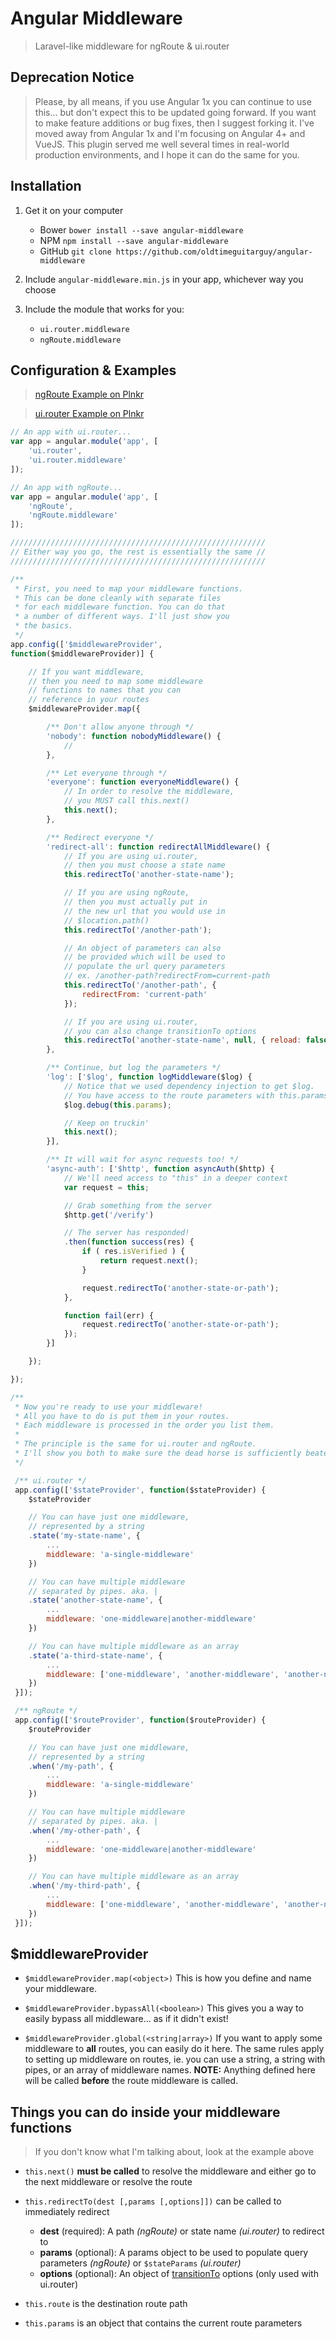 # Angular Middleware

> Laravel-like middleware for ngRoute & ui.router


## Deprecation Notice

> Please, by all means, if you use Angular 1x you can continue to use this... but don't expect this to be updated going forward. If you want to make feature additions or bug fixes, then I suggest forking it. I've moved away from Angular 1x and I'm focusing on Angular 4+ and VueJS. This plugin served me well several times in real-world production environments, and I hope it can do the same for you.


## Installation

1. Get it on your computer
	* Bower `bower install --save angular-middleware`
	* NPM `npm install --save angular-middleware`
	* GitHub `git clone https://github.com/oldtimeguitarguy/angular-middleware`

2. Include `angular-middleware.min.js` in your app, whichever way you choose

3. Include the module that works for you:
	* `ui.router.middleware`
	* `ngRoute.middleware`



## Configuration & Examples

> [ngRoute Example on Plnkr](https://plnkr.co/edit/wRiXSWG66h4DEh4nyysm?p=preview)

> [ui.router Example on Plnkr](https://plnkr.co/edit/tgUkr276hnTiVarrbh1d?p=preview)

```javascript
// An app with ui.router...
var app = angular.module('app', [
	'ui.router',
	'ui.router.middleware'
]);

// An app with ngRoute...
var app = angular.module('app', [
	'ngRoute',
	'ngRoute.middleware'
]);

/////////////////////////////////////////////////////////
// Either way you go, the rest is essentially the same //
/////////////////////////////////////////////////////////

/**
 * First, you need to map your middleware functions.
 * This can be done cleanly with separate files
 * for each middleware function. You can do that
 * a number of different ways. I'll just show you
 * the basics.
 */
app.config(['$middlewareProvider',
function($middlewareProvider)] {

	// If you want middleware,
	// then you need to map some middleware
	// functions to names that you can
	// reference in your routes
	$middlewareProvider.map({

		/** Don't allow anyone through */
		'nobody': function nobodyMiddleware() {
			//
		},

		/** Let everyone through */
		'everyone': function everyoneMiddleware() {
			// In order to resolve the middleware,
			// you MUST call this.next()
			this.next();
		},

		/** Redirect everyone */
		'redirect-all': function redirectAllMiddleware() {
			// If you are using ui.router,
			// then you must choose a state name
			this.redirectTo('another-state-name');

			// If you are using ngRoute,
			// then you must actually put in
			// the new url that you would use in
			// $location.path()
			this.redirectTo('/another-path');

			// An object of parameters can also
			// be provided which will be used to
			// populate the url query parameters
			// ex. /another-path?redirectFrom=current-path
			this.redirectTo('/another-path', {
				redirectFrom: 'current-path'
			});

			// If you are using ui.router,
			// you can also change transitionTo options
			this.redirectTo('another-state-name', null, { reload: false });
		},

		/** Continue, but log the parameters */
		'log': ['$log', function logMiddleware($log) {
			// Notice that we used dependency injection to get $log.
			// You have access to the route parameters with this.params
			$log.debug(this.params);

			// Keep on truckin'
			this.next();
		}],

		/** It will wait for async requests too! */
		'async-auth': ['$http', function asyncAuth($http) {
			// We'll need access to "this" in a deeper context
			var request = this;

			// Grab something from the server
			$http.get('/verify')

			// The server has responded!
			.then(function success(res) {
				if ( res.isVerified ) {
					return request.next();
				}

				request.redirectTo('another-state-or-path');
			},

			function fail(err) {
				request.redirectTo('another-state-or-path');
			});
		}]

	});

});

/**
 * Now you're ready to use your middleware!
 * All you have to do is put them in your routes.
 * Each middleware is processed in the order you list them.
 *
 * The principle is the same for ui.router and ngRoute.
 * I'll show you both to make sure the dead horse is sufficiently beaten.
 */

 /** ui.router */
 app.config(['$stateProvider', function($stateProvider) {
 	$stateProvider

 	// You can have just one middleware,
 	// represented by a string
 	.state('my-state-name', {
 		...
 		middleware: 'a-single-middleware'
 	})

 	// You can have multiple middleware
 	// separated by pipes. aka. |
 	.state('another-state-name', {
 		...
 		middleware: 'one-middleware|another-middleware'
 	})

 	// You can have multiple middleware as an array
 	.state('a-third-state-name', {
 		...
 		middleware: ['one-middleware', 'another-middleware', 'another-nother-middleware']
 	})
 }]);

 /** ngRoute */
 app.config(['$routeProvider', function($routeProvider) {
 	$routeProvider

 	// You can have just one middleware,
 	// represented by a string
 	.when('/my-path', {
 		...
 		middleware: 'a-single-middleware'
 	})

 	// You can have multiple middleware
 	// separated by pipes. aka. |
 	.when('/my-other-path', {
 		...
 		middleware: 'one-middleware|another-middleware'
 	})

 	// You can have multiple middleware as an array
 	.when('/my-third-path', {
 		...
 		middleware: ['one-middleware', 'another-middleware', 'another-nother-middleware']
 	})
 }]);

```


## $middlewareProvider

* `$middlewareProvider.map(<object>)` This is how you define and name your middleware.

* `$middlewareProvider.bypassAll(<boolean>)` This gives you a way to easily bypass all middleware... as if it didn't exist!

* `$middlewareProvider.global(<string|array>)` If you want to apply some middleware to **all** routes, you can easily do it here. The same rules apply to setting up middleware on routes, ie. you can use a string, a string with pipes, or an array of middleware names. **NOTE:** Anything defined here will be called **before** the route middleware is called.


## Things you can do inside your middleware functions
> If you don't know what I'm talking about, look at the example above

* `this.next()` **must be called** to resolve the middleware and either go to the next middleware or resolve the route

* `this.redirectTo(dest [,params [,options]])` can be called to immediately redirect
	* **dest** (required): A path _(ngRoute)_ or state name _(ui.router)_ to redirect to
	* **params** (optional): A params object to be used to populate query parameters _(ngRoute)_ or `$stateParams` _(ui.router)_
	* **options** (optional): An object of  [transitionTo](https://github.com/angular-ui/ui-router/wiki/Quick-Reference#statetransitiontoto-toparams--options) options (only used with ui.router)

* `this.route` is the destination route path

* `this.params` is an object that contains the current route parameters
